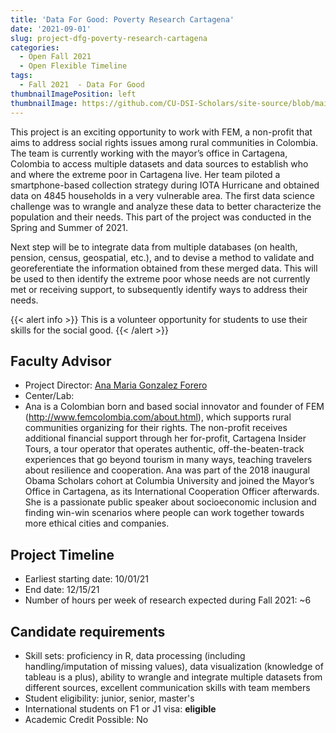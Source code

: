 ```yaml
---
title: 'Data For Good: Poverty Research Cartagena'
date: '2021-09-01'
slug: project-dfg-poverty-research-cartagena
categories:
  - Open Fall 2021 
  - Open Flexible Timeline
tags:
  - Fall 2021  - Data For Good
thumbnailImagePosition: left
thumbnailImage: https://github.com/CU-DSI-Scholars/site-source/blob/main/static/img/zoning.png?raw=true
---
```

This project is an exciting opportunity to work with FEM, a non-profit that aims to address social rights issues among rural communities in Colombia. The team is currently working with the mayor’s office in Cartagena, Colombia to access multiple datasets and data sources to establish who and where the extreme poor in Cartagena live. Her team piloted a smartphone-based collection strategy during IOTA Hurricane and obtained data on 4845 households in a very vulnerable area. The first data science challenge was to wrangle and analyze these data to better characterize the population and their needs. This part of the project was conducted in the Spring and Summer of 2021.

<!--more-->

Next step will be to integrate data from multiple databases (on health, pension, census, geospatial, etc.), and to devise a method to validate and georeferentiate the information obtained from these merged data. This will be used to then identify the extreme poor whose needs are not currently met or receiving support, to subsequently identify ways to address their needs.


{{< alert info >}}
This is a volunteer opportunity for students to use their skills for the social good.
{{< /alert >}}

## Faculty Advisor
+ Project Director: [Ana Maria Gonzalez Forero](https://worldprojects.columbia.edu/node/286)
+ Center/Lab: 
+ Ana is a Colombian born and based social innovator and founder of FEM (http://www.femcolombia.com/about.html), which supports rural communities organizing for their rights. The non-profit receives additional financial support through her for-profit, Cartagena Insider Tours, a tour operator that operates authentic, off-the-beaten-track experiences that go beyond tourism in many ways, teaching travelers about resilience and cooperation. Ana was part of the 2018 inaugural Obama Scholars cohort at Columbia University and joined the Mayor’s Office in Cartagena, as its International Cooperation Officer afterwards. She is a passionate public speaker about socioeconomic inclusion and finding win-win scenarios where people can work together towards more ethical cities and companies. 

## Project Timeline
+ Earliest starting date: 10/01/21
+ End date: 12/15/21
+ Number of hours per week of research expected during Fall 2021: ~6


## Candidate requirements
+ Skill sets: proficiency in R, data processing (including handling/imputation of missing values), data visualization (knowledge of tableau is a plus), ability to wrangle and integrate multiple datasets from different sources, excellent communication skills with team members
+ Student eligibility: junior, senior, master's
+ International students on F1 or J1 visa: **eligible**
+ Academic Credit Possible: No

